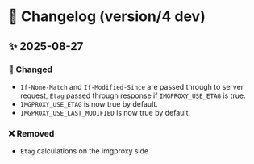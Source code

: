 # 📑 Changelog (version/4 dev)

## ✨ 2025-08-27

### 🔄 Changed

- `If-None-Match` and `If-Modified-Since` are passed through to server request, `Etag` passed through response if `IMGPROXY_USE_ETAG` is true.
- `IMGPROXY_USE_ETAG` is now true by default.
- `IMGPROXY_USE_LAST_MODIFIED` is now true by default.

### ❌ Removed

- `Etag` calculations on the imgproxy side

